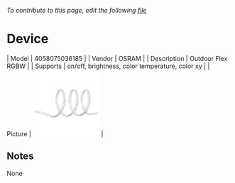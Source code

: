 
*To contribute to this page, edit the following
[file](https://github.com/Koenkk/zigbee2mqtt.io/blob/master/docgen/device_page_notes.js)*

# Device

| Model | 4058075036185  |
| Vendor  | OSRAM  |
| Description | Outdoor Flex RGBW |
| Supports | on/off, brightness, color temperature, color xy |
| Picture | ![../images/devices/4058075036185.jpg](../images/devices/4058075036185.jpg) |

## Notes

None
